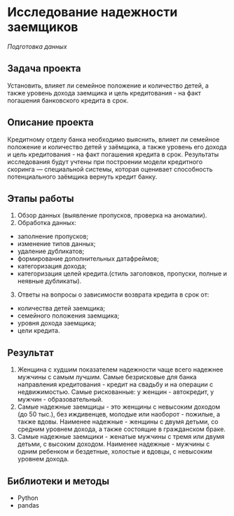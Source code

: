 # Исследование надежности заемщиков

_Подготовка данных_

## Задача проекта

Установить, влияет ли семейное положение и количество детей, а также уровень дохода заемщика и цель кредитования - на факт погашения банковского кредита в срок.


## Описание проекта

Кредитному отделу банка необходимо выяснить, влияет ли семейное положение и количество детей у заёмщика, а также уровень его дохода и цель кредитования - на факт погашения кредита в срок. 
Результаты исследования будут учтены при построении модели кредитного скоринга — специальной системы, которая оценивает способность потенциального заёмщика вернуть кредит банку.


## Этапы работы

1.  Обзор данных (выявление пропусков, проверка на аномалии).
2.  Обработка данных:
  - заполнение пропусков;
  - изменение типов данных;
  - удаление дубликатов;
  - формирование дополнительных датафреймов;
  - категоризация дохода;
  - категоризация целей кредита.(стиль заголовков, пропуски, полные и неявные дубликаты).
3.  Ответы на вопросы о зависимости возврата кредита в срок от:
  - количества детей заемщика;
  - семейного положения заемщика;
  - уровня дохода заемщика;
  - цели кредита.


## Результат

1. Женщина с худшим показателем надежности чаще всего надежнее мужчины с самым лучшим. Самые безрисковые для банка направления кредитования - кредит на свадьбу и на операции с недвижимостью. Самые рискованные: у женщин - автокредит, у мужчин - образовательный.
2. Самые надежные заемщицы - это женщины с невысоким доходом (до 50 тыс.), без иждивенцев, молодые или наоборот - пожилые, а также вдовы. Наименее надежные - женщины с двумя детьми, со средним уровнем дохода, а также состоящие в гражданском браке.
3. Самые надежные заемщики - женатые мужчины с тремя или двумя детьми, с высоким доходом. Наименее надежные - мужчины с одним ребенком и бездетные, холостые и вдовцы, с невысоким уровнем дохода.


## Библиотеки и методы

- Python
- pandas
